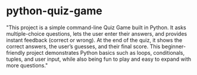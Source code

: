 # python-quiz-game
"This project is a simple command-line Quiz Game built in Python. It asks multiple-choice questions, lets the user enter their answers, and provides instant feedback (correct or wrong). At the end of the quiz, it shows the correct answers, the user’s guesses, and their final score. This beginner-friendly project demonstrates Python basics such as loops, conditionals, tuples, and user input, while also being fun to play and easy to expand with more questions."
